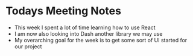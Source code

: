 # Todays Meeting Notes
  * This week I spent a lot of time learning how to use React
  * I am now also looking into Dash another library we may use
  * My overarching goal for the week is to get some sort of UI started for our project 
